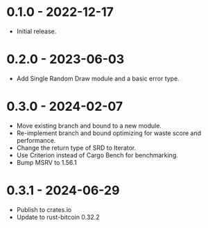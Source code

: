 # 0.1.0 - 2022-12-17

* Initial release.

# 0.2.0 - 2023-06-03

- Add Single Random Draw module and a basic error type.

# 0.3.0 - 2024-02-07

- Move existing branch and bound to a new module.
- Re-implement branch and bound optimizing for waste score and performance.
- Change the return type of SRD to Iterator.
- Use Criterion instead of Cargo Bench for benchmarking.
- Bump MSRV to 1.56.1

# 0.3.1 - 2024-06-29

- Publish to crates.io
- Update to rust-bitcoin 0.32.2 
